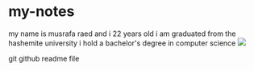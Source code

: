 # my-notes
my name is musrafa raed and i 22 years old 
i am graduated from the hashemite university 
i hold a bachelor's degree in computer science 
![](https://t4.ftcdn.net/jpg/00/97/58/97/360_F_97589769_t45CqXyzjz0KXwoBZT9PRaWGHRk5hQqQ.jpg)


git
github
readme file 
